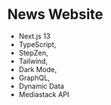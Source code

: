 # News Website

- Next.js 13
- TypeScript,
- StepZen,
- Tailwind,
- Dark Mode,
- GraphQL,
- Dynamic Data
- Mediastack API
